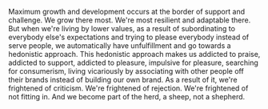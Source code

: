  Maximum growth and development occurs at the border of support and challenge. We grow there most. We're most resilient and adaptable there. But when we're living by lower values, as a result of subordinating to everybody else's expectations and trying to please everybody instead of serve people, we automatically have unfulfillment and go towards a hedonistic approach. This hedonistic approach makes us addicted to praise, addicted to support, addicted to pleasure, impulsive for pleasure, searching for consumerism, living vicariously by associating with other people off their brands instead of building our own brand. As a result of it, we're frightened of criticism. We're frightened of rejection. We're frightened of not fitting in. And we become part of the herd, a sheep, not a shepherd.